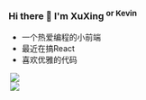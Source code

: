 
### Hi there 👋 I'm XuXing <sup>or Kevin</sup>
* 一个热爱编程的小前端
* 最近在搞React
* 喜欢优雅的代码
<div style="display: flex;flex-direction: column;" >
<img align="right" src="https://github-readme-stats.vercel.app/api?username=xuxing409&show_icons=true&theme=radical" />
<img align="right" src="https://github-readme-stats.vercel.app/api/top-langs/?username=xuxing409&show_icons=true&theme=radical" />
</div>
<!--
**xuxing409/XuXing409** is a ✨ _special_ ✨ repository because its `README.md` (this file) appears on your GitHub profile.

Here are some ideas to get you started:

- 🔭 I’m currently working on ...
- 🌱 I’m currently learning ...
- 👯 I’m looking to collaborate on ...
- 🤔 I’m looking for help with ...
- 💬 Ask me about ...
- 📫 How to reach me: ...
- 😄 Pronouns: ...
- ⚡ Fun fact: ...
-->

